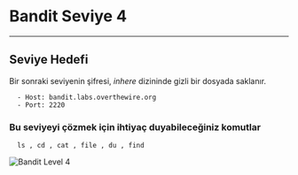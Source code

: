 
# Bandit Seviye 4

---

## Seviye Hedefi

Bir sonraki seviyenin şifresi, *inhere* dizininde gizli bir dosyada saklanır.

``` {.sh}
  - Host: bandit.labs.overthewire.org
  - Port: 2220
```

### Bu seviyeyi çözmek için ihtiyaç duyabileceğiniz komutlar

``` {.sh}
  ls , cd , cat , file , du , find
```

![Bandit Level 4](https://cdn.bulutbilisimciler.com/public/images/bandit/Bandit4.png)
